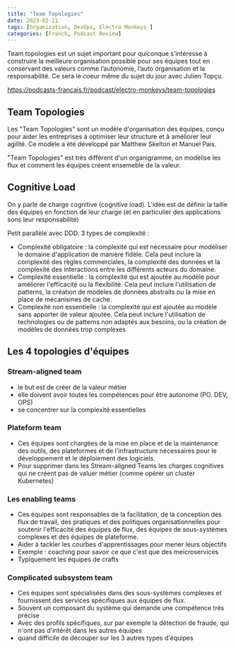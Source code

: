 ```yaml
---
title: "Team Topologies"
date: 2023-02-21
tags: [Organization, DevOps, Electro Monkeys ]
categories: [French, Podcast Review]
---
```


Team topologies est un sujet important pour quiconque s’intéresse à construire la meilleure organisation possible pour ses équipes tout en conservant des valeurs comme l’autonomie, l’auto organisation et la responsabilité. Ce sera le coeur même du sujet du jour avec Julien Topçu.

https://podcasts-francais.fr/podcast/electro-monkeys/team-topologies


## Team Topologies
Les "Team Topologies" sont un modèle d'organisation des équipes, conçu pour aider les entreprises à optimiser leur structure et à améliorer leur agilité. Ce modèle a été développé par Matthew Skelton et Manuel Pais.

"Team Topologies" est très différent d'un organigramme, on modèlise les flux et comment les équipes créent ensemeble de la valeur.

## Cognitive Load

On y parle de charge cognitive (cognitive load). L'idée est de définir la taille des équipes en fonction de leur charge (et en particulier des applications sons leur responsabilité)

Petit parallèle avec DDD. 3 types de complexité :
- Complexité obligatoire : la complexité qui est nécessaire pour modéliser le domaine d'application de manière fidèle. Cela peut inclure la complexité des règles commerciales, la complexité des données et la complexité des interactions entre les différents acteurs du domaine.
- Complexité essentielle : la complexité qui est ajoutée au modèle pour améliorer l'efficacité ou la flexibilité. Cela peut inclure l'utilisation de patterns, la création de modèles de données abstraits ou la mise en place de mécanismes de cache.
- Complexité non essentielle : la complexité qui est ajoutée au modèle sans apporter de valeur ajoutée. Cela peut inclure l'utilisation de technologies ou de patterns non adaptés aux besoins, ou la création de modèles de données trop complexes

## Les 4 topologies d'équipes

### Stream-aligned team
- le but est de créer de la valeur métier 
- elle doivent avoir toutes les compétences pour être autonome  (PO. DEV, OPS)
- se concentrer sur la complexité essentielles

### Plateform team
- Ces équipes sont chargées de la mise en place et de la maintenance des outils, des plateformes et de l'infrastructure nécessaires pour le développement et le déploiement des logiciels.
- Pour supprimer dans les Stream-aligned Teams les charges cognitives qui ne créent pas de valuer métier (comme opérer un cluster Kubernetes)

### Les enabling teams
- Ces équipes sont responsables de la facilitation, de la conception des flux de travail, des pratiques et des politiques organisationnelles pour soutenir l'efficacité des équipes de flux, des équipes de sous-systèmes complexes et des équipes de plateforme.
- Aider à tackler les courbes d'apprentissages pour mener leurs objectifs
- Exemple : coaching pour savoir ce que c'est que des meicroservices
- Typiquement les équipes de crafts

### Complicated subsystem team
- Ces équipes sont spécialisées dans des sous-systèmes complexes et fournissent des services spécifiques aux équipes de flux.
- Souvent un composant du système qui demande une compétence très précise
- Avec des profils spécifiques, sur par exemple la détection de fraude, qui n'ont pas d'intérêt dans les autres équipes
- quand difficile de découper sur les 3 autres types d'équipes


